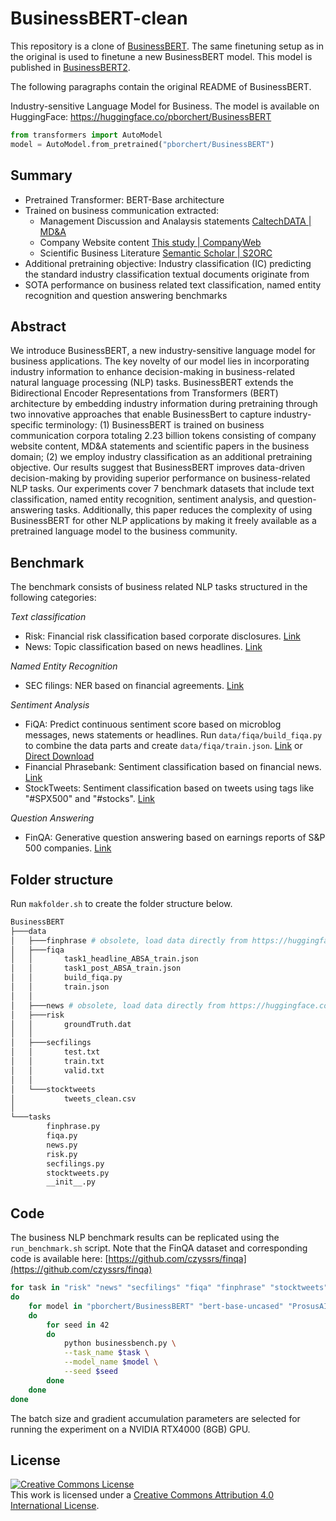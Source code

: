 # BusinessBERT-clean

This repository is a clone of [BusinessBERT](https://github.com/pnborchert/BusinessBERT). The same finetuning setup as in the original is used to finetune a new BusinessBERT model. This model is published in [BusinessBERT2](https://github.com/yannikmaassen/BusinessBERT2).

The following paragraphs contain the original README of BusinessBERT.

Industry-sensitive Language Model for Business. The model is available on HuggingFace: https://huggingface.co/pborchert/BusinessBERT

```python
from transformers import AutoModel
model = AutoModel.from_pretrained("pborchert/BusinessBERT")
```

## Summary
- Pretrained Transformer: BERT-Base architecture 
- Trained on business communication extracted:
  - Management Discussion and Analaysis statements [CaltechDATA | MD&A](https://data.caltech.edu/records/1249)
  - Company Website content [This study | CompanyWeb](https://huggingface.co/datasets/pborchert/CompanyWeb)
  - Scientific Business Literature [Semantic Scholar | S2ORC](https://api.semanticscholar.org/corpus)
- Additional pretraining objective: Industry classification (IC) predicting the standard industry classification textual documents originate from
- SOTA performance on business related text classification, named entity recognition and question answering benchmarks

## Abstract
We introduce BusinessBERT, a new industry-sensitive language model for business applications. The key novelty of our model lies in incorporating industry information to enhance decision-making in business-related natural language processing (NLP) tasks. BusinessBERT extends the Bidirectional Encoder Representations from Transformers (BERT) architecture by embedding industry information during pretraining through two innovative approaches that enable BusinessBert to capture industry-specific terminology: (1) BusinessBERT is trained on business communication corpora totaling 2.23 billion tokens consisting of company website content, MD&A statements and scientific papers in the business domain; (2) we employ industry classification as an additional pretraining objective. Our results suggest that BusinessBERT improves data-driven decision-making
by providing superior performance on business-related NLP tasks. Our experiments cover 7 benchmark datasets that include text classification, named entity recognition, sentiment analysis, and question-answering tasks. Additionally, this paper reduces the complexity of using BusinessBERT for other NLP applications by making it freely available as a pretrained language model to the business community.

## Benchmark
The benchmark consists of business related NLP tasks structured in the following categories:

*Text classification*
- Risk: Financial risk classification based corporate disclosures. [Link](https://pubsonline.informs.org/doi/10.1287/mnsc.2014.1930)
- News: Topic classification based on news headlines. [Link](https://archive.ics.uci.edu/ml/datasets/reuters-21578+text+categorization+collection)

*Named Entity Recognition*
- SEC filings: NER based on financial agreements. [Link](https://people.eng.unimelb.edu.au/tbaldwin/resources/finance-sec)

*Sentiment Analysis*
- FiQA: Predict continuous sentiment score based on microblog messages, news statements or headlines. Run `data/fiqa/build_fiqa.py` to combine the data parts and create `data/fiqa/train.json`. [Link](https://sites.google.com/view/fiqa/home) or [Direct Download](https://drive.google.com/file/d/1icRTdnu8UcWyDIXtzpsYc2Hm6ACHT-Ch/view)
- Financial Phrasebank: Sentiment classification based on financial news. [Link](https://huggingface.co/datasets/financial_phrasebank)
- StockTweets: Sentiment classification based on tweets using tags like "#SPX500" and "#stocks". [Link](https://ieee-dataport.org/open-access/stock-market-tweets-data)

*Question Answering*
- FinQA: Generative question answering based on earnings reports of S\&P 500 companies. [Link](https://github.com/czyssrs/finqa)



## Folder structure

Run `makfolder.sh` to create the folder structure below.

```sh
BusinessBERT
├───data
│   ├───finphrase # obsolete, load data directly from https://huggingface.co/datasets
│   ├───fiqa
│   │       task1_headline_ABSA_train.json
│   │       task1_post_ABSA_train.json
│   │       build_fiqa.py
│   │       train.json
│   │
│   ├───news # obsolete, load data directly from https://huggingface.co/datasets
│   ├───risk
│   │       groundTruth.dat
│   │
│   ├───secfilings
│   │       test.txt
│   │       train.txt
│   │       valid.txt
│   │
│   └───stocktweets
│           tweets_clean.csv
│
└───tasks
        finphrase.py
        fiqa.py
        news.py
        risk.py
        secfilings.py
        stocktweets.py
        __init__.py
```

## Code

The business NLP benchmark results can be replicated using the `run_benchmark.sh` script. Note that the FinQA dataset and corresponding code is available here: [https://github.com/czyssrs/finqa](https://github.com/czyssrs/finqa)

```sh
for task in "risk" "news" "secfilings" "fiqa" "finphrase" "stocktweets"
do
    for model in "pborchert/BusinessBERT" "bert-base-uncased" "ProsusAI/finbert" "yiyanghkust/finbert-pretrain"
    do
        for seed in 42
        do 
            python businessbench.py \
            --task_name $task \
            --model_name $model \
            --seed $seed
        done
    done
done
```
The batch size and gradient accumulation parameters are selected for running the experiment on a NVIDIA RTX4000 (8GB) GPU.


## License 
<a rel="license" href="http://creativecommons.org/licenses/by/4.0/"><img alt="Creative Commons License" style="border-width:0" src="https://i.creativecommons.org/l/by/4.0/88x31.png" /></a><br />This work is licensed under a <a rel="license" href="http://creativecommons.org/licenses/by/4.0/">Creative Commons Attribution 4.0 International License</a>.
